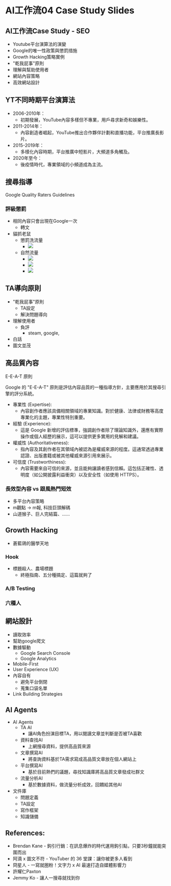# AI工作流04 Case Study Slides

<div class="slide">

## AI工作流Case Study - SEO 
* Youtube平台演算法的演變
* Google的唯一性政策與懲罰措施
* Growth Hacking策略實例
* "乾我屁事"原則
* 理解與幫助使用者
* 網站內容策略
* 高效網站設計

</div>

<div class="slide">

## YT不同時期平台演算法

* 2006-2010年：
  * 初期發展，YouTube內容多樣但不專業，用戶尋求新奇和娛樂性。
* 2011-2014年：
  * 內容創造者崛起，YouTube推出合作夥伴計劃和直播功能，平台推廣長影片。
* 2015-2019年：
  * 多樣化內容時期，平台推廣中短影片，大頻道多角觸及。
* 2020年至今：
  * 後疫情時代，專業領域的小頻道成為主流。

</div>


<div class="slide">

## 搜尋指導
Google Quality Raters Guidelines 

### 評級懲罰
* 相同內容只會出現在Google一次
  * 轉文
* 貓抓老鼠
  * 懲罰洗流量
    * ![](./04/在路上.webp)
  * 自然流量
    * ![](./04/柯文哲%20(0).webp)
    * ![](./04/柯文哲%20(1).webp)
    * ![](./04/柯文哲%20(2).webp)

</div>


<div class="slide">

## TA導向原則
  * "乾我屁事"原則
    * TA設定
    * 解決問題導向
  * 理解使用者
    * 負評
      * steam, google, 
  * 白話
  * 圖文並茂

</div>


<div class="slide">

## 高品質內容
E-E-A-T 原則

Google 的 "E-E-A-T" 原則是評估內容品質的一種指導方針，主要應用於其搜尋引擎的評分系統。

* 專業性 (Expertise):
  * 內容創作者應該具備相關領域的專業知識。對於健康、法律或財務等高度專業化的主題，專業性特別重要。
* 經驗 (Experience):
  * 這是 Google 新增的評估標準，強調創作者除了理論知識外，還應有實際操作或個人經歷的展示，這可以提供更多實用的見解和建議。
* 權威性 (Authoritativeness):
  * 指內容及其創作者在其領域內被認為是權威來源的程度。這通常透過專業認證、出版書籍或被其他權威來源引用來展示。
* 可信度 (Trustworthiness):
  * 內容需要來自可信的來源，並且能夠讓讀者感到信賴。這包括正確性、透明度（如公開披露利益衝突）以及安全性（如使用 HTTPS）。

### 長效型內容 vs 跟風熱門短效
* 多平台內容策略
* m觀點 -> m報, 科技巨頭解碼
* 山道猴子、巨人完結篇、......


</div>


<div class="slide">

## Growth Hacking
* 蒼藍鴿的醫學天地

### Hook
* 標題殺人、農場標題
  * 終極指南、五分種搞定、這篇就夠了

### A/B Testing


### 六種人


</div>


<div class="slide">

## 網站設計
* 讀取效率
* 幫助google爬文
* 數據驅動
  * Google Search Console
  * Google Analytics
* Mobile-First
* User Experience (UX) 
* 內容自有
  * 避免平台倒閉
  * 蒐集口袋名單
* Link Building Strategies

</div>

<div class="slide">

## AI Agents

* AI Agents
  * TA AI
    * 讓AI角色扮演目標TA，用以閱讀文章並判斷是否被TA喜歡 
  * 資料查找AI
    * 上網搜尋資料，提供高品質來源
  * 文章撰寫AI
    * 將查詢資料基於TA需求寫成高品質文章放在個人網站上
  * 平台撰寫AI
    * 基於目前熱們的議題，尋找知識庫將高品質文章發成社群文
  * 流量分析AI
    * 基於數據資料，做流量分析成效，回饋給其他AI
* 文件庫
  * 問題定義
  * TA設定
  * 寫作框架
  * 知識儲備

</div>


<div class="slide">

## References:

* Brendan Kane - 鉤引行銷：在訊息爆炸的時代運用鉤引點，只要3秒鐘就能突圍而出
* 阿滴 x 圖文不符 - YouTuber 的 36 堂課：讓你被更多人看到
* 冏星人 - 一寫就圈粉！文字力 x AI 最速打造自媒體影響力
* 許耀仁Paxton 
* Jemmy Ko - 讓人一搜尋就找到你

</div>